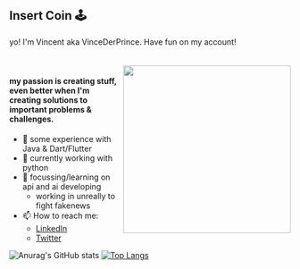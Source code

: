 ## Insert Coin 🕹️

yo! I'm Vincent aka VinceDerPrince. Have fun on my account!






<div style="padding-top: 20px">
  <img align="right" src="https://media.giphy.com/media/xT8qBvjBcLBAZxJixO/giphy.gif" width=300px>
</div>

#### my passion is creating stuff, even better when I'm creating solutions to important problems & challenges.

- 💾 some experience with Java & Dart/Flutter
- 🐍 currently working with python
- 🌱 focussing/learning on api and ai developing
  - working in unreally to fight fakenews
- 📫 How to reach me:
  - [LinkedIn](https://www.linkedin.com/in/vincent-elster-a532651b6)
  - [Twitter](https://twitter.com/VincentElster)

![Anurag's GitHub stats](https://github-readme-stats.vercel.app/api?username=VinceDerPrince&hide=prs,contribs&show_icons=true&theme=codeSTACKr)
[![Top Langs](https://github-readme-stats.vercel.app/api/top-langs/?username=VinceDerPrince&layout=compact)](https://github.com/VinceDerPrince/github-readme-stats)
<!--
**CasCodes/CasCodes** is a ✨ _special_ ✨ repository because its `README.md` (this file) appears on your GitHub profile.

Here are some ideas to get you started:

- 🔭 I’m currently working on ...
- 🌱 I’m currently learning ...
- 👯 I’m looking to collaborate on ...
- 🤔 I’m looking for help with ...
- 💬 Ask me about ...
- 😄 Pronouns: ...
- ⚡ Fun fact: ...
-->
